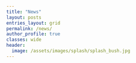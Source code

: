 ```yaml
---
title: "News"
layout: posts
entries_layout: grid
permalink: /news/
author_profile: true
classes: wide
header:
  image: /assets/images/splash/splash_bush.jpg
---
```



